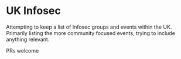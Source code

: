 # UK Infosec

Attempting to keep a list of Infosec groups and events within the UK. Primarily listing the more community focused events, trying to include anything relevant.

PRs welcome
